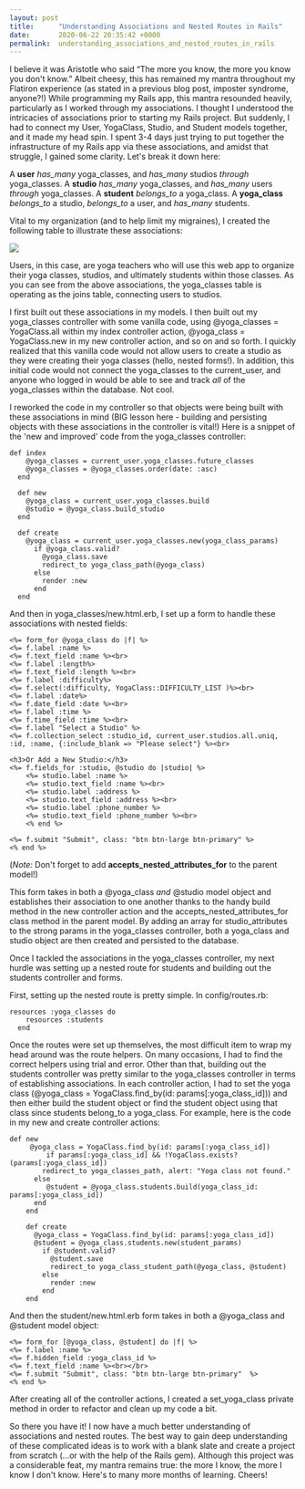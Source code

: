 ```yaml
---
layout: post
title:      "Understanding Associations and Nested Routes in Rails"
date:       2020-06-22 20:35:42 +0000
permalink:  understanding_associations_and_nested_routes_in_rails
---
```



I believe it was Aristotle who said “The more you know, the more you know you don't know.” Albeit cheesy, this has remained my mantra throughout my Flatiron experience (as stated in a previous blog post, imposter syndrome, anyone?!) While programming my Rails app, this mantra resounded heavily, particularly as I worked through my associations. I thought I understood the intricacies of associations prior to starting my Rails project. But suddenly, I had to connect my User, YogaClass, Studio, and Student models together, and it made my head spin. I spent 3-4 days just trying to put together the infrastructure of my Rails app via these associations, and amidst that struggle, I gained some clarity. Let's break it down here:

A **user** *has_many* yoga_classes, and *has_many* studios *through* yoga_classes.
A **studio** *has_many* yoga_classes, and *has_many* users *through* yoga_classes.
A **student** *belongs_to* a yoga_class.
A **yoga_class** *belongs_to* a studio, *belongs_to* a user, and *has_many* students.

Vital to my organization (and to help limit my migraines), I created the following table to illustrate these associations:

![](https://docs.google.com/drawings/d/e/2PACX-1vRMBI8oTGU0hgEXBc3-eGXC57JkGisHaN_OW1SOQPlAHTJSrFAYW7LSOu5ZpChBBARYBMUa63Fnt1-H/pub?w=960&h=720)

Users, in this case, are yoga teachers who will use this web app to organize their yoga classes, studios, and ultimately students within those classes. As you can see from the above associations, the yoga_classes table is operating as the joins table, connecting users to studios.

I first built out these associations in my models. I then built out my yoga_classes controller with some vanilla code, using @yoga_classes = YogaClass.all within my index controller action, @yoga_class = YogaClass.new in my new controller action, and so on and so forth. I quickly realized that this vanilla code would not allow users to create a studio as they were creating their yoga classes (hello, nested forms!). In addition, this initial code would not connect the yoga_classes to the current_user, and anyone who logged in would be able to see and track *all* of the yoga_classes within the database. Not cool.

I reworked the code in my controller so that objects were being built with these associations in mind (BIG lesson here - building and persisting objects with these associations in the controller is vital!) Here is a snippet of the 'new and improved' code from the yoga_classes controller:

```
def index
    @yoga_classes = current_user.yoga_classes.future_classes
    @yoga_classes = @yoga_classes.order(date: :asc)
  end

  def new
    @yoga_class = current_user.yoga_classes.build
    @studio = @yoga_class.build_studio 
  end

  def create
    @yoga_class = current_user.yoga_classes.new(yoga_class_params)
      if @yoga_class.valid?
        @yoga_class.save
        redirect_to yoga_class_path(@yoga_class) 
      else 
        render :new
      end 
  end
```

And then in yoga_classes/new.html.erb, I set up a form to handle these associations with nested fields:

```
<%= form_for @yoga_class do |f| %>
<%= f.label :name %>
<%= f.text_field :name %><br>
<%= f.label :length%>
<%= f.text_field :length %><br>
<%= f.label :difficulty%>
<%= f.select(:difficulty, YogaClass::DIFFICULTY_LIST )%><br>
<%= f.label :date%>
<%= f.date_field :date %><br>
<%= f.label :time %>
<%= f.time_field :time %><br>
<%= f.label "Select a Studio" %>
<%= f.collection_select :studio_id, current_user.studios.all.uniq, :id, :name, {:include_blank => "Please select"} %><br>

<h3>Or Add a New Studio:</h3>
<%= f.fields_for :studio, @studio do |studio| %>
    <%= studio.label :name %>
    <%= studio.text_field :name %><br>
    <%= studio.label :address %>
    <%= studio.text_field :address %><br>
    <%= studio.label :phone_number %>
    <%= studio.text_field :phone_number %><br>
    <% end %>

<%= f.submit "Submit", class: "btn btn-large btn-primary" %>
<% end %>
```

(*Note:* Don't forget to add **accepts_nested_attributes_for** to the parent model!)

This form takes in both a @yoga_class *and* @studio model object and establishes their association to one another thanks to the handy build method in the new controller action and the accepts_nested_attributes_for class method in the parent model. By adding an array for studio_attributes to the strong params in the yoga_classes controller, both a yoga_class and studio object are then created and persisted to the database.

Once I tackled the associations in the yoga_classes controller, my next hurdle was setting up a nested route for students and building out the students controller and forms.

First, setting up the nested route is pretty simple. In config/routes.rb:

```
resources :yoga_classes do 
    resources :students
  end
```

Once the routes were set up themselves, the most difficult item to wrap my head around was the route helpers. On many occasions, I had to find the correct helpers using trial and error. Other than that, building out the students controller was pretty similar to the yoga_classes controller in terms of establishing associations. In each controller action, I had to set the yoga class (@yoga_class = YogaClass.find_by(id: params[:yoga_class_id])) and then either build the student object or find the student object using that class since students belong_to a yoga_class. For example, here is the code in my new and create controller actions:

```
def new 
     @yoga_class = YogaClass.find_by(id: params[:yoga_class_id])
		 if params[:yoga_class_id] && !YogaClass.exists?(params[:yoga_class_id])
        redirect_to yoga_classes_path, alert: "Yoga class not found."
      else 
         @student = @yoga_class.students.build(yoga_class_id: params[:yoga_class_id])
      end 
    end
    
    def create
      @yoga_class = YogaClass.find_by(id: params[:yoga_class_id])
      @student = @yoga_class.students.new(student_params)
        if @student.valid?
          @student.save
          redirect_to yoga_class_student_path(@yoga_class, @student)
        else 
          render :new
        end 
    end
```

And then the student/new.html.erb form takes in both a @yoga_class and @student model object:

```
<%= form_for [@yoga_class, @student] do |f| %>
<%= f.label :name %>
<%= f.hidden_field :yoga_class_id %>
<%= f.text_field :name %><br></br>
<%= f.submit "Submit", class: "btn btn-large btn-primary"  %>
<% end %>
```

After creating all of the controller actions, I created a set_yoga_class private method in order to refactor and clean up my code a bit.

So there you have it! I now have a much better understanding of associations and nested routes. The best way to gain deep understanding of these complicated ideas is to work with a blank slate and create a project from scratch (...or with the help of the Rails gem). Although this project was a considerable feat, my mantra remains true: the more I know, the more I know I don't know. Here's to many more months of learning. Cheers!
